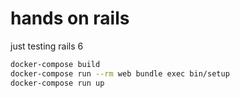 # hands on rails 
just testing rails 6


```bash
docker-compose build
docker-compose run --rm web bundle exec bin/setup
docker-compose run up
```

